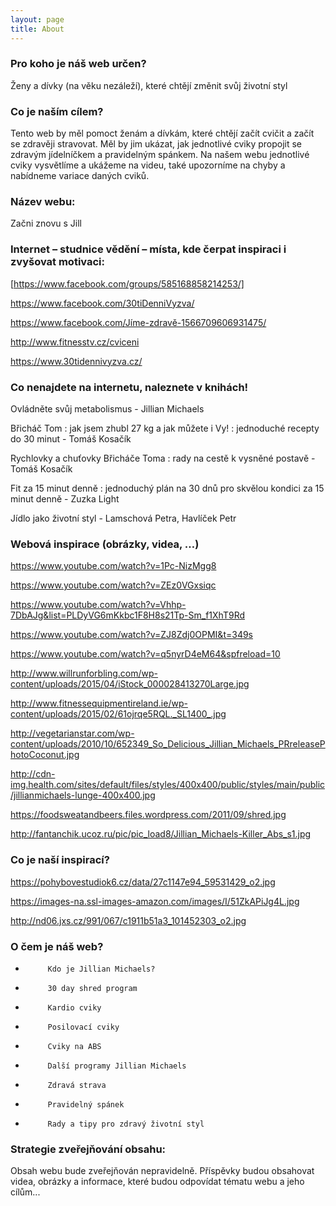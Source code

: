 ```yaml
---
layout: page
title: About
---
```


### Pro koho je náš web určen?

Ženy a dívky (na věku nezáleží), které chtějí změnit svůj životní styl




### Co je naším cílem?

Tento web by měl pomoct ženám a dívkám, které chtějí začít cvičit a začít se zdravěji stravovat. Měl by jim ukázat, jak jednotlivé cviky propojit se zdravým jídelníčkem a pravidelným spánkem. Na našem webu jednotlivé cviky vysvětlíme a ukážeme na videu, také upozorníme na chyby a nabídneme variace daných cviků. 




### Název webu:

Začni znovu s Jill




### Internet – studnice vědění – místa, kde čerpat inspiraci i zvyšovat motivaci:

[https://www.facebook.com/groups/585168858214253/]

https://www.facebook.com/30tiDenniVyzva/

https://www.facebook.com/Jíme-zdravě-1566709606931475/

http://www.fitnesstv.cz/cviceni

https://www.30tidennivyzva.cz/




### Co nenajdete na internetu, naleznete v knihách!

Ovládněte svůj metabolismus - Jillian Michaels

Břicháč Tom : jak jsem zhubl 27 kg a jak můžete i Vy! : jednoduché recepty do 30 minut - Tomáš Kosačík

Rychlovky a chuťovky Břicháče Toma : rady na cestě k vysněné postavě  - Tomáš Kosačík

Fit za 15 minut denně : jednoduchý plán na 30 dnů pro skvělou kondici za 15 minut denně - Zuzka Light 

Jídlo jako životní styl - Lamschová Petra, Havlíček Petr 




### Webová inspirace (obrázky, videa, …)

https://www.youtube.com/watch?v=1Pc-NizMgg8

https://www.youtube.com/watch?v=ZEz0VGxsiqc

https://www.youtube.com/watch?v=Vhhp-7DbAJg&list=PLDyVG6mKkbc1F8H8s21Tp-Sm_f1XhT9Rd

https://www.youtube.com/watch?v=ZJ8Zdj0OPMI&t=349s

https://www.youtube.com/watch?v=q5nyrD4eM64&spfreload=10

http://www.willrunforbling.com/wp-content/uploads/2015/04/iStock_000028413270Large.jpg

http://www.fitnessequipmentireland.ie/wp-content/uploads/2015/02/61ojrqe5RQL._SL1400_.jpg

http://vegetarianstar.com/wp-content/uploads/2010/10/652349_So_Delicious_Jillian_Michaels_PRreleasePhotoCoconut.jpg

http://cdn-img.health.com/sites/default/files/styles/400x400/public/styles/main/public/jillianmichaels-lunge-400x400.jpg

https://foodsweatandbeers.files.wordpress.com/2011/09/shred.jpg

http://fantanchik.ucoz.ru/pic/pic_load8/Jillian_Michaels-Killer_Abs_s1.jpg




### Co je naší inspirací?

https://pohybovestudiok6.cz/data/27c1147e94_59531429_o2.jpg

https://images-na.ssl-images-amazon.com/images/I/51ZkAPiJg4L.jpg

http://nd06.jxs.cz/991/067/c1911b51a3_101452303_o2.jpg




### O čem je náš web?
- 	       Kdo je Jillian Michaels?
-          30 day shred program
-          Kardio cviky
-          Posilovací cviky
-          Cviky na ABS
-          Další programy Jillian Michaels
-          Zdravá strava
-          Pravidelný spánek
-          Rady a tipy pro zdravý životní styl




### Strategie zveřejňování obsahu:	

Obsah webu bude zveřejňován nepravidelně. Příspěvky budou obsahovat videa, obrázky a informace, které budou odpovídat tématu webu a jeho cílům...
